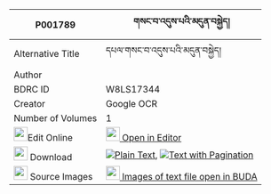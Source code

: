 |P001789|གསང་བ་འདུས་པའི་མདུན་བསྐྱེད། 
| --- | --- 
|Alternative Title |དཔལ་གསང་བ་འདུས་པའི་མདུན་བསྐྱེད།
|Author | 
|BDRC ID | W8LS17344
|Creator | Google OCR
|Number of Volumes| 1
|<img width="25" src="https://img.icons8.com/color/25/000000/edit-property.png">Edit Online| [<img width="25" src="https://avatars.githubusercontent.com/u/45091458?s=200&v=4"> Open in Editor](http://editor.openpecha.org/P001789)
|<img width="25" src="https://img.icons8.com/fluent/48/000000/download-2.png"/>  Download | [![](https://img.icons8.com/color/20/000000/txt.png)Plain Text](https://github.com/Openpecha/P001789/releases/download/v1/sangwa_dupa_i_dunkye_plain_P001789.zip), [![](https://img.icons8.com/color/20/000000/txt.png)Text with Pagination](https://github.com/Openpecha/P001789/releases/download/v1/sangwa_dupa_i_dunkye_pages_P001789.zip)
|<img width="25" src="https://img.icons8.com/plasticine/100/000000/pictures-folder.png"/>  Source Images | [<img width="25" src="https://library.bdrc.io/icons/BUDA-small.svg"> Images of text file open in BUDA](https://library.bdrc.io/show/bdr:W8LS17344)